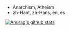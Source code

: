 - Anarchism, Atheism
- zh-Hant, zh-Hans, en, es

[![Anurag's github stats](https://github-readme-stats.vercel.app/api?username=phlinhng&hide=issues&hide_title=true)](https://github.com/anuraghazra/github-readme-stats)
